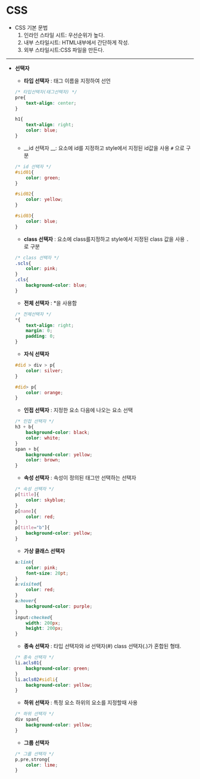 # CSS

* CSS 기본 문법
  1. 인라인 스타일 시트: 우선순위가 높다.
  2. 내부 스타일시트: HTML내부에서 간단하게 작성.
  3. 외부 스타일시트:CSS 파일을 만든다.

---

* __선택자__

  * __타입 선택자__ : 태그 이름을 지정하여 선언

  ```css
  /* 타입선택자(태그선택자) */
  pre{
      text-align: center;
  }
  
  h1{
      text-align: right;
      color: blue;
  }
  ```

  * __id 선택자 __: 요소에 id를 지정하고 style에서 지정된 id값을 사용 `#` 으로 구분

  ```css
  /* id 선택자 */
  #sid01{
      color: green;
  }
  
  #sid02{
      color: yellow;
  }
  
  #sid03{
      color: blue;
  }
  ```

  * __class 선택자__ : 요소에 class를지정하고 style에서 지정된 class 값을 사용 `.` 로 구분

  ```css
  /* class 선택자 */
  .scls{
      color: pink;
  }
  .cls{
      background-color: blue;
  } 
  ```

  * __전체 선택자__ : *을 사용함

  ```css
  /* 전체선택자 */
  *{
      text-align: right;
      margin: 0;
      padding: 0;
  }
  ```

  * __자식 선택자__

  ```css
  #did > div > p{
      color: silver;
  }
  
  #did> p{
      color: orange;
  }
  ```

  * __인접 선택자__ : 지정한 요소 다음에 나오는 요소 선택

  ```css
  /* 인접 선택자 */
  h3 + b{
      background-color: black;
      color: white;
  }
  span + b{
      background-color: yellow;
      color: brown;
  }
  ```

  * __속성 선택자__ : 속성이 정의된 태그만 선택하는 선택자

  ```css
  /* 속성 선택자 */
  p[title]{
      color: skyblue;
  }
  p[name]{
      color: red;
  }
  p[title="b"]{
      background-color: yellow;
  }
  ```

  * __가상 클래스 선택자__

  ```css
  a:link{
      color: pink;
      font-size: 20pt;
  }
  a:visited{
      color: red;
  }
  a:hover{
      background-color: purple;
  }
  input:checked{
      width: 200px;
      height: 200px;
  }
  ```

  * __종속 선택자__ : 타입 선택자와 id 선택자(#) class 선택자(.)가 혼합된 형태.

  ```css
  /* 종속 선택자 */
  li.acls01{
      background-color: green;
  }
  li.acls02#sidli{
      background-color: yellow;
  } 
  ```

  * __하위  선택자__ : 특정 요소 하위의 요소를 지정할때 사용

  ```css
  /* 하위 선택자 */
  div span{
      background-color: yellow;
  }
  ```

  * __그룹 선택자__

  ```css
  /* 그룹 선택자 */
  p,pre,strong{
      color: lime;
  }
  ```

  